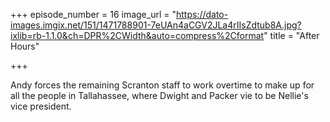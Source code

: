 +++
episode_number = 16
image_url = "https://dato-images.imgix.net/151/1471788901-7eUAn4aCGV2JLa4rIIsZdtub8A.jpg?ixlib=rb-1.1.0&ch=DPR%2CWidth&auto=compress%2Cformat"
title = "After Hours"

+++

Andy forces the remaining Scranton staff to work overtime to make up for all the people in Tallahassee, where Dwight and Packer vie to be Nellie's vice president.
